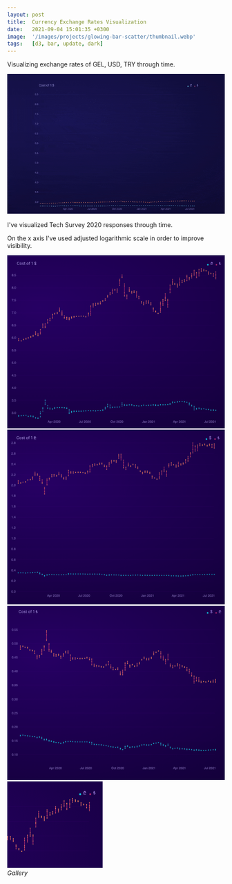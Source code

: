 ```yaml
---
layout: post
title:  Currency Exchange Rates Visualization
date:   2021-09-04 15:01:35 +0300
image:  '/images/projects/glowing-bar-scatter/thumbnail.webp'
tags:   [d3, bar, update, dark]
---
```

Visualizing exchange rates of GEL, USD, TRY through time.

![](/images/projects/glowing-bar-scatter/preview.gif)


I've visualized Tech Survey 2020 responses through time.

On the x axis I've used adjusted logarithmic scale in order to improve visibility.

<div class="gallery-box">
  <div class="gallery">
    <img src="/images/projects/glowing-bar-scatter/1.png">
     <img src="/images/projects/glowing-bar-scatter/2.png">
        <img src="/images/projects/glowing-bar-scatter/3.png">
           <img src="/images/projects/glowing-bar-scatter/4.png">
            
  </div>
  <em>Gallery</em>
</div>


